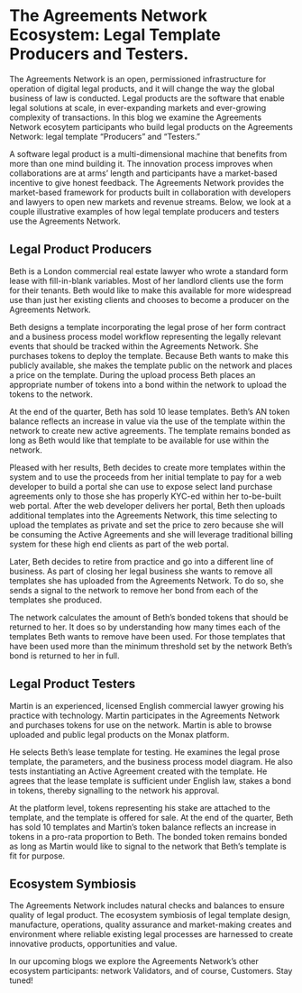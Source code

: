 # The Agreements Network Ecosystem: Legal Template Producers and Testers.

The Agreements Network is an open, permissioned infrastructure for operation of digital legal products, and it will change the way the global business of law is conducted. Legal products are the software that enable legal solutions at scale, in ever-expanding markets and ever-growing complexity of transactions. In this blog we examine the Agreements Network ecosytem participants who build legal products on the Agreements Network: legal template “Producers” and “Testers.”

A software legal product is a multi-dimensional machine that benefits from more than one mind building it. The innovation process improves when collaborations are at arms’ length and participants have a market-based incentive to give honest feedback. The Agreements Network provides the market-based  framework for products built in collaboration with developers and lawyers to open new markets and revenue streams. Below, we look at a couple illustrative examples of how legal template producers and testers use the Agreements Network.

## Legal Product Producers

Beth is a London commercial real estate lawyer who wrote a standard form lease with fill-in-blank variables. Most of her landlord clients use the form for their tenants. Beth would like to make this available for more widespread use than just her existing clients and chooses to become a producer on the Agreements Network.

Beth designs a template incorporating the legal prose of her form contract and a business process model workflow representing the legally relevant events that should be tracked within the Agreements Network. She purchases tokens to deploy the template. Because Beth wants to make this publicly available, she makes the template public on the network and places a price on the template. During the upload process Beth places an appropriate number of tokens into a bond within the network to upload the tokens to the network.

At the end of the quarter, Beth has sold 10 lease templates. Beth’s AN token balance reflects an increase in value via the use of the template within the network to create new active agreements. The template remains bonded as long as Beth would like that template to be available for use within the network.

Pleased with her results, Beth decides to create more templates within the system and to use the proceeds from her initial template to pay for a web developer to build a portal she can use to expose select land purchase agreements only to those she has properly KYC-ed within her to-be-built web portal. After the web developer delivers her portal, Beth then uploads additional templates into the Agreements Network, this time selecting to upload the templates as private and set the price to zero because she will be consuming the Active Agreements and she will leverage traditional billing system for these high end clients as part of the web portal.

Later, Beth decides to retire from practice and go into a different line of business. As part of closing her legal business she wants to remove all templates she has uploaded from the Agreements Network. To do so, she sends a signal to the network to remove her bond from each of the templates she produced.

The network calculates the amount of Beth’s bonded tokens that should be returned to her. It does so by understanding how many times each of the templates Beth wants to remove have been used. For those templates that have been used more than the minimum threshold set by the network Beth’s bond is returned to her in full.

## Legal Product Testers

Martin is an experienced, licensed English commercial lawyer growing his practice with technology. Martin participates in the Agreements Network and purchases tokens for use on the network. Martin is able to browse uploaded and public legal products on the Monax platform.

He selects Beth’s lease template for testing. He examines the legal prose template, the parameters, and the business process model diagram. He also tests instantiating an Active Agreement created with the template. He agrees that the lease template is sufficient under English law, stakes a bond in tokens, thereby signalling to the network his approval.

At the platform level, tokens representing his stake are attached to the template, and the template is offered for sale. At the end of the quarter, Beth has sold 10 templates and Martin’s token balance reflects an increase in tokens in a pro-rata proportion to Beth. The bonded token remains bonded as long as Martin would like to signal to the network that Beth’s template is fit for purpose.

## Ecosystem Symbiosis

The Agreements Network includes natural checks and balances to ensure quality of legal product. The ecosystem symbiosis of legal template design, manufacture, operations, quality assurance and market-making creates and environment where reliable existing legal processes are harnessed to create innovative products, opportunities and value.

In our upcoming blogs we explore the Agreements Network’s other ecosystem participants: network Validators, and of course, Customers. Stay tuned!
